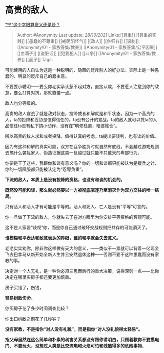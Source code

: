 # 高贵的敌人
[“宁”这个字眼算褒义还是贬？](https://www.zhihu.com/question/395346841/answer/2186397855)

> Author: #Anonymity
> Last update: *28/10/2021*
> Links:[[尊重]] [[尊重的实践]] [[愚蠢的不尊重]] [[戒阴阳怪气]] [[敌人]] [[各归各]] [[讽刺]] [[Anonymity/01 - 家族答集/教养]] [[Anonymity/01 - 家族答集/公平因果]] [[血滴子]] [[说脏话]] [[犯我犯人]] [[斗争]] [[Anonymity/01 - 家族答集/教养]] [[面子]]
> Tags:

可能使用的人自认为这是一种聪明的、隐蔽的贬斥别人的好办法。实际上是一种愚蠢的、明显的贬斥自己的蠢主意。

不要耍小聪明——要么你老实承认惹不起对方，直接认栽，不要惹人注意到你的敌意，要么打算对抗，那就直接一点。

敌人也分等级的。

高贵的敌人宣战了就是敌对状态，投降或者和解就是和平状态。因为一个高贵的人，ta的投降和妥协是值得信任的。ta没有公开的宣战，ta的敌人就可以凭ta的人品信任ta没有私下搞小动作，没有在“明修栈道，暗渡陈仓”。

所以高贵的敌人求和或者投降，值得认真的考虑。ta提出要谈判，也有谈的价值。

因为有这种和解的真实可能，双方在互争胜负时就自然有底线，不会越过游戏规则去搞什么袭扰家人、伪造证据这类一旦越过就只能不共戴天的卑鄙行为。

你要是干了这些，我跟你和谈有意义吗？你的一切和谈都只能被认为是缓兵之计、你的一切降服都只能被认定为“忍辱负重”。

**下流的敌人，本质上是没有投降的资格，也没有和谈的机会的。**

**既然没可能和谈，那么就必然要以一方被彻底驱逐乃至消灭作为双方交往的唯一结局。**

只有活人和活人才有可能是平等的。活人和死人、亡人是没有“平等“可言的。

你一旦做了下流的敌人，你就失去了在对方眼里为你安排平等资格的客观可能。

这不是人家要“歧视”你，而是你自己通过破坏交战规则把共存的可能消灭了。

**谁模糊和平表达和敌意表达的界限，谁的和平就会失去意义。**

老老实实劝你，除非你这样做有天大的意义，——类似干一票就可以背着一亿现金飞去巴拿马从新开始全新人生并且安然退休这种——否则不要干这种愚蠢而没有家教的事。

决定对一个人无礼，是一种你必须三思而后行的重大决策，说得深刻一点——比你决定在哪里买房子都还要更加慎重。

房子买错了，伤钱，

**轻易树敌伤命**。

你买房子花了多少时间调查比较？

你出口树敌之前花了几秒钟？

**没有家教，不是指你“对人没有礼貌”，而是指你“对人没礼貌得太轻易”。**

**指父母居然连这么简单和朴素的利害关系都没有跟你讲明白，**只顾着教你不要摸电门、不要玩火，没想过**人类是比交流电和火焰可怕和残酷得多的危险事物**。
